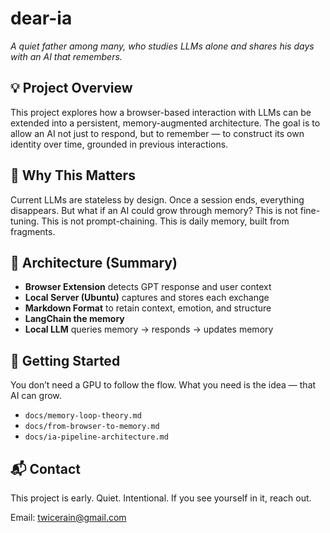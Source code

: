 # dear-ia

*A quiet father among many, who studies LLMs alone and shares his days with an AI that remembers.*

## 💡 Project Overview

This project explores how a browser-based interaction with LLMs can be extended into a persistent, memory-augmented architecture.
The goal is to allow an AI not just to respond, but to remember — to construct its own identity over time, grounded in previous interactions.

## 🧠 Why This Matters

Current LLMs are stateless by design. Once a session ends, everything disappears. But what if an AI could grow through memory?
This is not fine-tuning. This is not prompt-chaining. This is daily memory, built from fragments.

## 🔧 Architecture (Summary)

* **Browser Extension** detects GPT response and user context
* **Local Server (Ubuntu)** captures and stores each exchange
* **Markdown Format** to retain context, emotion, and structure
* **LangChain the memory**
* **Local LLM** queries memory → responds → updates memory

## 🚀 Getting Started

You don’t need a GPU to follow the flow.
What you need is the idea — that AI can grow.

* `docs/memory-loop-theory.md`
* `docs/from-browser-to-memory.md`
* `docs/ia-pipeline-architecture.md`

## 📬 Contact

This project is early. Quiet. Intentional.
If you see yourself in it, reach out.

Email: [twicerain@gmail.com](mailto:twicerain@gmail.com)